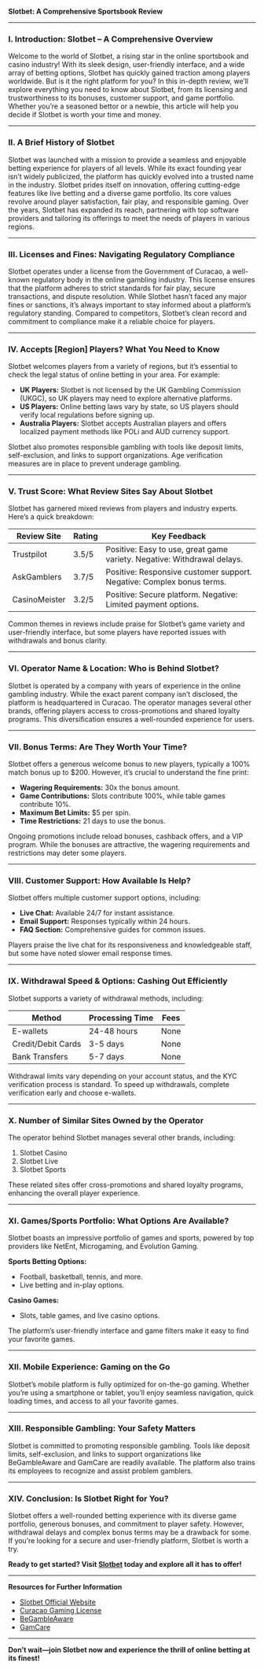 **Slotbet: A Comprehensive Sportsbook Review**  

---

### **I. Introduction: Slotbet – A Comprehensive Overview**  
Welcome to the world of Slotbet, a rising star in the online sportsbook and casino industry! With its sleek design, user-friendly interface, and a wide array of betting options, Slotbet has quickly gained traction among players worldwide. But is it the right platform for you? In this in-depth review, we’ll explore everything you need to know about Slotbet, from its licensing and trustworthiness to its bonuses, customer support, and game portfolio. Whether you’re a seasoned bettor or a newbie, this article will help you decide if Slotbet is worth your time and money.  

---

### **II. A Brief History of Slotbet**  
Slotbet was launched with a mission to provide a seamless and enjoyable betting experience for players of all levels. While its exact founding year isn’t widely publicized, the platform has quickly evolved into a trusted name in the industry. Slotbet prides itself on innovation, offering cutting-edge features like live betting and a diverse game portfolio. Its core values revolve around player satisfaction, fair play, and responsible gaming. Over the years, Slotbet has expanded its reach, partnering with top software providers and tailoring its offerings to meet the needs of players in various regions.  

---

### **III. Licenses and Fines: Navigating Regulatory Compliance**  
Slotbet operates under a license from the Government of Curacao, a well-known regulatory body in the online gambling industry. This license ensures that the platform adheres to strict standards for fair play, secure transactions, and dispute resolution. While Slotbet hasn’t faced any major fines or sanctions, it’s always important to stay informed about a platform’s regulatory standing. Compared to competitors, Slotbet’s clean record and commitment to compliance make it a reliable choice for players.  

---

### **IV. Accepts [Region] Players? What You Need to Know**  
Slotbet welcomes players from a variety of regions, but it’s essential to check the legal status of online betting in your area. For example:  
- **UK Players:** Slotbet is not licensed by the UK Gambling Commission (UKGC), so UK players may need to explore alternative platforms.  
- **US Players:** Online betting laws vary by state, so US players should verify local regulations before signing up.  
- **Australia Players:** Slotbet accepts Australian players and offers localized payment methods like POLi and AUD currency support.  

Slotbet also promotes responsible gambling with tools like deposit limits, self-exclusion, and links to support organizations. Age verification measures are in place to prevent underage gambling.  

---

### **V. Trust Score: What Review Sites Say About Slotbet**  
Slotbet has garnered mixed reviews from players and industry experts. Here’s a quick breakdown:  

| **Review Site** | **Rating** | **Key Feedback** |  
|------------------|------------|------------------|  
| Trustpilot       | 3.5/5      | Positive: Easy to use, great game variety. Negative: Withdrawal delays. |  
| AskGamblers      | 3.7/5      | Positive: Responsive customer support. Negative: Complex bonus terms. |  
| CasinoMeister    | 3.2/5      | Positive: Secure platform. Negative: Limited payment options. |  

Common themes in reviews include praise for Slotbet’s game variety and user-friendly interface, but some players have reported issues with withdrawals and bonus clarity.  

---

### **VI. Operator Name & Location: Who is Behind Slotbet?**  
Slotbet is operated by a company with years of experience in the online gambling industry. While the exact parent company isn’t disclosed, the platform is headquartered in Curacao. The operator manages several other brands, offering players access to cross-promotions and shared loyalty programs. This diversification ensures a well-rounded experience for users.  

---

### **VII. Bonus Terms: Are They Worth Your Time?**  
Slotbet offers a generous welcome bonus to new players, typically a 100% match bonus up to $200. However, it’s crucial to understand the fine print:  
- **Wagering Requirements:** 30x the bonus amount.  
- **Game Contributions:** Slots contribute 100%, while table games contribute 10%.  
- **Maximum Bet Limits:** $5 per spin.  
- **Time Restrictions:** 21 days to use the bonus.  

Ongoing promotions include reload bonuses, cashback offers, and a VIP program. While the bonuses are attractive, the wagering requirements and restrictions may deter some players.  

---

### **VIII. Customer Support: How Available Is Help?**  
Slotbet offers multiple customer support options, including:  
- **Live Chat:** Available 24/7 for instant assistance.  
- **Email Support:** Responses typically within 24 hours.  
- **FAQ Section:** Comprehensive guides for common issues.  

Players praise the live chat for its responsiveness and knowledgeable staff, but some have noted slower email response times.  

---

### **IX. Withdrawal Speed & Options: Cashing Out Efficiently**  
Slotbet supports a variety of withdrawal methods, including:  

| **Method**       | **Processing Time** | **Fees** |  
|-------------------|---------------------|----------|  
| E-wallets         | 24-48 hours         | None     |  
| Credit/Debit Cards| 3-5 days            | None     |  
| Bank Transfers    | 5-7 days            | None     |  

Withdrawal limits vary depending on your account status, and the KYC verification process is standard. To speed up withdrawals, complete verification early and choose e-wallets.  

---

### **X. Number of Similar Sites Owned by the Operator**  
The operator behind Slotbet manages several other brands, including:  
1. Slotbet Casino  
2. Slotbet Live  
3. Slotbet Sports  

These related sites offer cross-promotions and shared loyalty programs, enhancing the overall player experience.  

---

### **XI. Games/Sports Portfolio: What Options Are Available?**  
Slotbet boasts an impressive portfolio of games and sports, powered by top providers like NetEnt, Microgaming, and Evolution Gaming.  

**Sports Betting Options:**  
- Football, basketball, tennis, and more.  
- Live betting and in-play options.  

**Casino Games:**  
- Slots, table games, and live casino options.  

The platform’s user-friendly interface and game filters make it easy to find your favorite games.  

---

### **XII. Mobile Experience: Gaming on the Go**  
Slotbet’s mobile platform is fully optimized for on-the-go gaming. Whether you’re using a smartphone or tablet, you’ll enjoy seamless navigation, quick loading times, and access to all your favorite games.  

---

### **XIII. Responsible Gambling: Your Safety Matters**  
Slotbet is committed to promoting responsible gambling. Tools like deposit limits, self-exclusion, and links to support organizations like BeGambleAware and GamCare are readily available. The platform also trains its employees to recognize and assist problem gamblers.  

---

### **XIV. Conclusion: Is Slotbet Right for You?**  
Slotbet offers a well-rounded betting experience with its diverse game portfolio, generous bonuses, and commitment to player safety. However, withdrawal delays and complex bonus terms may be a drawback for some. If you’re looking for a secure and user-friendly platform, Slotbet is worth a try.  

**Ready to get started? Visit [Slotbet](https://slotbetc.com) today and explore all it has to offer!**  

---

**Resources for Further Information**  
- [Slotbet Official Website](https://slotbetc.com)  
- [Curacao Gaming License](https://www.curacao-egaming.com)  
- [BeGambleAware](https://www.begambleaware.org)  
- [GamCare](https://www.gamcare.org.uk)  

--- 

**Don’t wait—join Slotbet now and experience the thrill of online betting at its finest!**